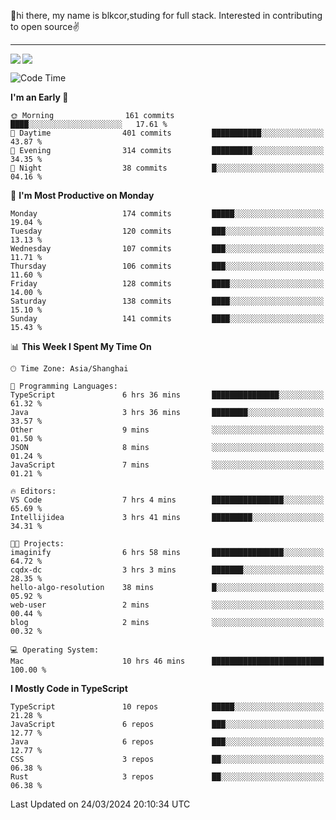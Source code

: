 👋hi there, my name is blkcor,studing for full stack.
Interested in contributing to open source✌️

<hr/>

![](https://github-readme-stats.vercel.app/api?username=blkcor)
<a href="https://github.com/blkcor/github-readme-stats">
    <img align="left" src="https://github-readme-stats.vercel.app/api/top-langs/?username=blkcor&hide=jupyter%20notebook,shaderlab,tex,c%23&langs_count=9" />
</a>


<!--START_SECTION:waka-->
![Code Time](http://img.shields.io/badge/Code%20Time-992%20hrs%2038%20mins-blue)

**I'm an Early 🐤** 

```text
🌞 Morning                161 commits         ████░░░░░░░░░░░░░░░░░░░░░   17.61 % 
🌆 Daytime                401 commits         ███████████░░░░░░░░░░░░░░   43.87 % 
🌃 Evening                314 commits         █████████░░░░░░░░░░░░░░░░   34.35 % 
🌙 Night                  38 commits          █░░░░░░░░░░░░░░░░░░░░░░░░   04.16 % 
```
📅 **I'm Most Productive on Monday** 

```text
Monday                   174 commits         █████░░░░░░░░░░░░░░░░░░░░   19.04 % 
Tuesday                  120 commits         ███░░░░░░░░░░░░░░░░░░░░░░   13.13 % 
Wednesday                107 commits         ███░░░░░░░░░░░░░░░░░░░░░░   11.71 % 
Thursday                 106 commits         ███░░░░░░░░░░░░░░░░░░░░░░   11.60 % 
Friday                   128 commits         ████░░░░░░░░░░░░░░░░░░░░░   14.00 % 
Saturday                 138 commits         ████░░░░░░░░░░░░░░░░░░░░░   15.10 % 
Sunday                   141 commits         ████░░░░░░░░░░░░░░░░░░░░░   15.43 % 
```


📊 **This Week I Spent My Time On** 

```text
🕑︎ Time Zone: Asia/Shanghai

💬 Programming Languages: 
TypeScript               6 hrs 36 mins       ███████████████░░░░░░░░░░   61.32 % 
Java                     3 hrs 36 mins       ████████░░░░░░░░░░░░░░░░░   33.57 % 
Other                    9 mins              ░░░░░░░░░░░░░░░░░░░░░░░░░   01.50 % 
JSON                     8 mins              ░░░░░░░░░░░░░░░░░░░░░░░░░   01.24 % 
JavaScript               7 mins              ░░░░░░░░░░░░░░░░░░░░░░░░░   01.21 % 

🔥 Editors: 
VS Code                  7 hrs 4 mins        ████████████████░░░░░░░░░   65.69 % 
Intellijidea             3 hrs 41 mins       █████████░░░░░░░░░░░░░░░░   34.31 % 

🐱‍💻 Projects: 
imaginify                6 hrs 58 mins       ████████████████░░░░░░░░░   64.72 % 
cqdx-dc                  3 hrs 3 mins        ███████░░░░░░░░░░░░░░░░░░   28.35 % 
hello-algo-resolution    38 mins             █░░░░░░░░░░░░░░░░░░░░░░░░   05.92 % 
web-user                 2 mins              ░░░░░░░░░░░░░░░░░░░░░░░░░   00.44 % 
blog                     2 mins              ░░░░░░░░░░░░░░░░░░░░░░░░░   00.32 % 

💻 Operating System: 
Mac                      10 hrs 46 mins      █████████████████████████   100.00 % 
```

**I Mostly Code in TypeScript** 

```text
TypeScript               10 repos            █████░░░░░░░░░░░░░░░░░░░░   21.28 % 
JavaScript               6 repos             ███░░░░░░░░░░░░░░░░░░░░░░   12.77 % 
Java                     6 repos             ███░░░░░░░░░░░░░░░░░░░░░░   12.77 % 
CSS                      3 repos             ██░░░░░░░░░░░░░░░░░░░░░░░   06.38 % 
Rust                     3 repos             ██░░░░░░░░░░░░░░░░░░░░░░░   06.38 % 
```




 Last Updated on 24/03/2024 20:10:34 UTC
<!--END_SECTION:waka-->


